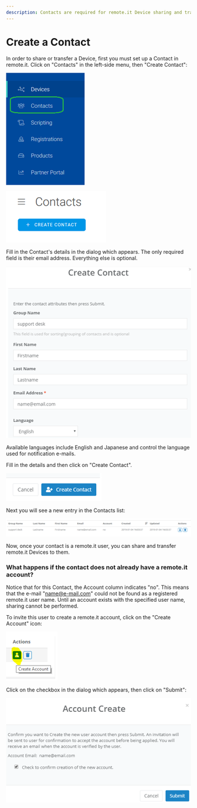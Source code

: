 ```yaml
---
description: Contacts are required for remote.it Device sharing and transfer.
---
```


# Create a Contact

In order to share or transfer a Device, first you must set up a Contact in remote.it. Click on "Contacts" in the left-side menu, then "Create Contact":

![](../../.gitbook/assets/image%20%28195%29.png)

![](../../.gitbook/assets/image%20%28230%29.png)

Fill in the Contact's details in the dialog which appears.  The only required field is their email address. Everything else is optional.

![](../../.gitbook/assets/image%20%2858%29.png)

Available languages include English and Japanese and control the language used for notification e-mails.

Fill in the details and then click on "Create Contact".  

![](../../.gitbook/assets/image%20%28117%29.png)

Next you will see a new entry in the Contacts list:

![](../../.gitbook/assets/image%20%2851%29.png)

Now, once your contact is a remote.it user, you can share and transfer remote.it Devices to them.

### What happens if the contact does not already have a remote.it account?

Notice that for this Contact, the Account column indicates "no".  This means that the e-mail "name@e-mail.com" could not be found as a registered remote.it user name.  Until an account exists with the specified user name, sharing cannot be performed.

To invite this user to create a remote.it account, click on the "Create Account" icon:

![](../../.gitbook/assets/image%20%2839%29.png)

Click on the checkbox in the dialog which appears, then click on "Submit":

![](../../.gitbook/assets/image%20%28103%29.png)

